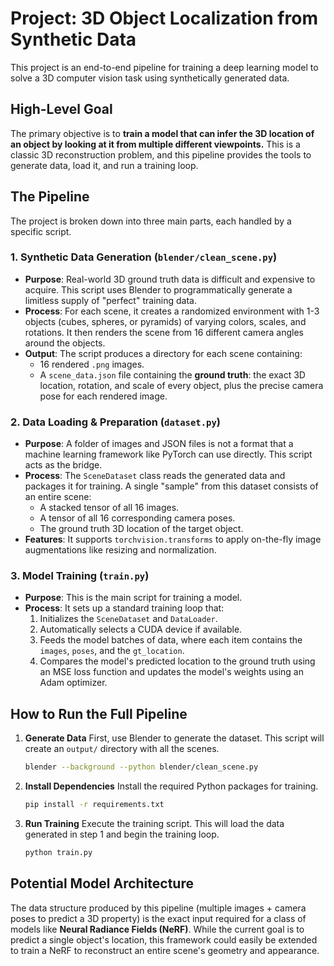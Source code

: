 # Project: 3D Object Localization from Synthetic Data

This project is an end-to-end pipeline for training a deep learning model to solve a 3D computer vision task using synthetically generated data.

## High-Level Goal

The primary objective is to **train a model that can infer the 3D location of an object by looking at it from multiple different viewpoints.** This is a classic 3D reconstruction problem, and this pipeline provides the tools to generate data, load it, and run a training loop.

## The Pipeline

The project is broken down into three main parts, each handled by a specific script.

### 1. Synthetic Data Generation (`blender/clean_scene.py`)

-   **Purpose**: Real-world 3D ground truth data is difficult and expensive to acquire. This script uses Blender to programmatically generate a limitless supply of "perfect" training data.
-   **Process**: For each scene, it creates a randomized environment with 1-3 objects (cubes, spheres, or pyramids) of varying colors, scales, and rotations. It then renders the scene from 16 different camera angles around the objects.
-   **Output**: The script produces a directory for each scene containing:
    -   16 rendered `.png` images.
    -   A `scene_data.json` file containing the **ground truth**: the exact 3D location, rotation, and scale of every object, plus the precise camera pose for each rendered image.

### 2. Data Loading & Preparation (`dataset.py`)

-   **Purpose**: A folder of images and JSON files is not a format that a machine learning framework like PyTorch can use directly. This script acts as the bridge.
-   **Process**: The `SceneDataset` class reads the generated data and packages it for training. A single "sample" from this dataset consists of an entire scene:
    -   A stacked tensor of all 16 images.
    -   A tensor of all 16 corresponding camera poses.
    -   The ground truth 3D location of the target object.
-   **Features**: It supports `torchvision.transforms` to apply on-the-fly image augmentations like resizing and normalization.

### 3. Model Training (`train.py`)

-   **Purpose**: This is the main script for training a model.
-   **Process**: It sets up a standard training loop that:
    1.  Initializes the `SceneDataset` and `DataLoader`.
    2.  Automatically selects a CUDA device if available.
    3.  Feeds the model batches of data, where each item contains the `images`, `poses`, and the `gt_location`.
    4.  Compares the model's predicted location to the ground truth using an MSE loss function and updates the model's weights using an Adam optimizer.

## How to Run the Full Pipeline

1.  **Generate Data**
    First, use Blender to generate the dataset. This script will create an `output/` directory with all the scenes.
    ```bash
    blender --background --python blender/clean_scene.py
    ```

2.  **Install Dependencies**
    Install the required Python packages for training.
    ```bash
    pip install -r requirements.txt
    ```

3.  **Run Training**
    Execute the training script. This will load the data generated in step 1 and begin the training loop.
    ```bash
    python train.py
    ```

## Potential Model Architecture

The data structure produced by this pipeline (multiple images + camera poses to predict a 3D property) is the exact input required for a class of models like **Neural Radiance Fields (NeRF)**. While the current goal is to predict a single object's location, this framework could easily be extended to train a NeRF to reconstruct an entire scene's geometry and appearance.

